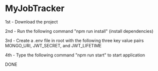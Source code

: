 # MyJobTracker

1st - Download the project

2nd - Run the following command "npm run install" (install dependencies)

3rd - Create a .env file in root with the following three key value pairs MONGO_URI, JWT_SECRET, and JWT_LIFETIME

4th - Type the following command "npm run start" to start application

DONE
